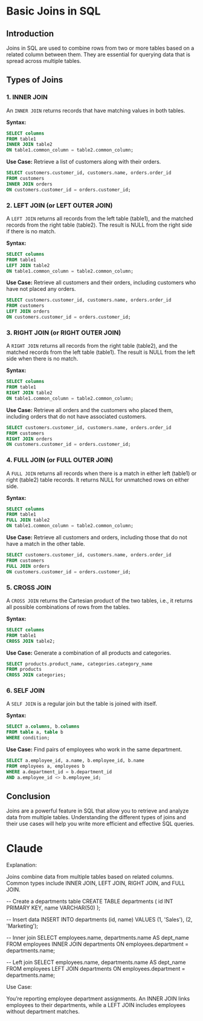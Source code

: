 # Basic Joins in SQL

## Introduction
Joins in SQL are used to combine rows from two or more tables based on a related column between them. They are essential for querying data that is spread across multiple tables.

## Types of Joins

### 1. INNER JOIN
An `INNER JOIN` returns records that have matching values in both tables.

**Syntax:**
```sql
SELECT columns
FROM table1
INNER JOIN table2
ON table1.common_column = table2.common_column;
```

**Use Case:**
Retrieve a list of customers along with their orders.
```sql
SELECT customers.customer_id, customers.name, orders.order_id
FROM customers
INNER JOIN orders
ON customers.customer_id = orders.customer_id;
```

### 2. LEFT JOIN (or LEFT OUTER JOIN)
A `LEFT JOIN` returns all records from the left table (table1), and the matched records from the right table (table2). The result is NULL from the right side if there is no match.

**Syntax:**
```sql
SELECT columns
FROM table1
LEFT JOIN table2
ON table1.common_column = table2.common_column;
```

**Use Case:**
Retrieve all customers and their orders, including customers who have not placed any orders.
```sql
SELECT customers.customer_id, customers.name, orders.order_id
FROM customers
LEFT JOIN orders
ON customers.customer_id = orders.customer_id;
```

### 3. RIGHT JOIN (or RIGHT OUTER JOIN)
A `RIGHT JOIN` returns all records from the right table (table2), and the matched records from the left table (table1). The result is NULL from the left side when there is no match.

**Syntax:**
```sql
SELECT columns
FROM table1
RIGHT JOIN table2
ON table1.common_column = table2.common_column;
```

**Use Case:**
Retrieve all orders and the customers who placed them, including orders that do not have associated customers.
```sql
SELECT customers.customer_id, customers.name, orders.order_id
FROM customers
RIGHT JOIN orders
ON customers.customer_id = orders.customer_id;
```

### 4. FULL JOIN (or FULL OUTER JOIN)
A `FULL JOIN` returns all records when there is a match in either left (table1) or right (table2) table records. It returns NULL for unmatched rows on either side.

**Syntax:**
```sql
SELECT columns
FROM table1
FULL JOIN table2
ON table1.common_column = table2.common_column;
```

**Use Case:**
Retrieve all customers and orders, including those that do not have a match in the other table.
```sql
SELECT customers.customer_id, customers.name, orders.order_id
FROM customers
FULL JOIN orders
ON customers.customer_id = orders.customer_id;
```

### 5. CROSS JOIN
A `CROSS JOIN` returns the Cartesian product of the two tables, i.e., it returns all possible combinations of rows from the tables.

**Syntax:**
```sql
SELECT columns
FROM table1
CROSS JOIN table2;
```

**Use Case:**
Generate a combination of all products and categories.
```sql
SELECT products.product_name, categories.category_name
FROM products
CROSS JOIN categories;
```

### 6. SELF JOIN
A `SELF JOIN` is a regular join but the table is joined with itself.

**Syntax:**
```sql
SELECT a.columns, b.columns
FROM table a, table b
WHERE condition;
```

**Use Case:**
Find pairs of employees who work in the same department.
```sql
SELECT a.employee_id, a.name, b.employee_id, b.name
FROM employees a, employees b
WHERE a.department_id = b.department_id
AND a.employee_id <> b.employee_id;
```

## Conclusion
Joins are a powerful feature in SQL that allow you to retrieve and analyze data from multiple tables. Understanding the different types of joins and their use cases will help you write more efficient and effective SQL queries.


# Claude 

Explanation:

Joins combine data from multiple tables based on related columns. Common types include INNER JOIN, LEFT JOIN, RIGHT JOIN, and FULL JOIN.


-- Create a departments table
CREATE TABLE departments (
    id INT PRIMARY KEY,
    name VARCHAR(50)
);

-- Insert data
INSERT INTO departments (id, name)
VALUES (1, 'Sales'), (2, 'Marketing');

-- Inner join
SELECT employees.name, departments.name AS dept_name
FROM employees
INNER JOIN departments ON employees.department = departments.name;

-- Left join
SELECT employees.name, departments.name AS dept_name
FROM employees
LEFT JOIN departments ON employees.department = departments.name;


Use Case:

You’re reporting employee department assignments. An INNER JOIN links employees to their departments, while a LEFT JOIN includes employees without department matches.